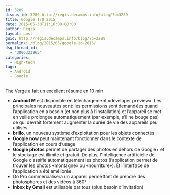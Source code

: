 ```yaml
---
id: 3289
disqus_id: 3289 http://regis.decamps.info/blog/?p=3289
title: Google I/O 2015
date: 2015-05-30T11:16:08+00:00
author: Régis
layout: post
guid: http://regis.decamps.info/blog/?p=3289
permalink: /blog/2015/05/google-io-2015/
dsq_thread_id:
  - "3806323965"
categories:
  - High-tech
tags:
  - Android
  - Google
---
```

The Verge a fait un excellent résumé en 10 min.



  * **Android M** est disponible en téléchargement «developer preview». Les principales nouveautés sont: les permissions sont demandées quand l’application en a besoin (et non plus à l’installation) et l’appareil se met en veille prolongée automatiquement (par exemple, s’il ne bouge pas) ce qui devrait fortement augmenter la durée de vie des appareils peu utilisés
  * **brillo**, un nouveau système d’exploitation pour les objets connectés
  * **Google now** peut maintenant fonctionner dans le contexte de l’application en cours d’usage
  * **Google photos** permet de partager des photos en dehors de Google+ et le stockage est illimité et gratuit. De plus, l’intelligence artificielle de Google classifie automatiquement les photos (l’application permet de trouver les photos «montagne» ou «nourriture»). Et l’interface de l’application a été améliorée.
  * Go Pro commercialisera un appareil permettant de prendre des photospheres et des vidéos à 360°
  * **Inbox by Gmail** est utilisable par tous (plus besoin d’invitation)
